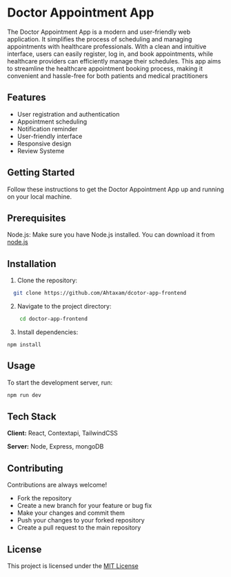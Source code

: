 
# Doctor Appointment App

The Doctor Appointment App is a modern and user-friendly web application. It simplifies the process of scheduling and managing appointments with healthcare professionals. With a clean and intuitive interface, users can easily register, log in, and book appointments, while healthcare providers can efficiently manage their schedules. This app aims to streamline the healthcare appointment booking process, making it convenient and hassle-free for both patients and medical practitioners

## Features

- User registration and authentication
- Appointment scheduling
- Notification reminder
- User-friendly interface
- Responsive design
- Review Systeme


## Getting Started
Follow these instructions to get the Doctor Appointment App up and running on your local machine.
## Prerequisites 
Node.js: Make sure you have Node.js installed. You can download it from [node.js](https://nodejs.org/en)
## Installation

1. Clone the repository:

```bash
  git clone https://github.com/Ahtaxam/dcotor-app-frontend
```
2. Navigate to the project directory:
``` bash
    cd doctor-app-frontend
```
3. Install dependencies:

```
npm install 
```
## Usage

To start the development server, run:

```bash
npm run dev
```



## Tech Stack

**Client:** React, Contextapi, TailwindCSS

**Server:** Node, Express, mongoDB


## Contributing

Contributions are always welcome!

* Fork the repository
* Create a new branch for your feature or bug fix
* Make your changes and commit them
* Push your changes to your forked repository
* Create a pull request to the main repository

## License

This project is licensed under the [MIT License](https://choosealicense.com/licenses/mit/)

